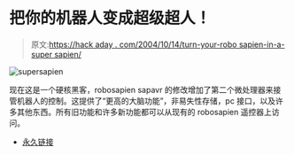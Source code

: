 # 把你的机器人变成超级超人！

> 原文:[https://hack aday . com/2004/10/14/turn-your-robo sapien-in-a-super sapien/](https://hackaday.com/2004/10/14/turn-your-robosapien-in-to-a-supersapien/)

![supersapien](../Images/29b1c8eb1edf8e894128fef101655f80.png)

现在这是一个硬核黑客，robosapien sapavr 的修改增加了第二个微处理器来接管机器人的控制。这提供了“更高的大脑功能”，非易失性存储，pc 接口，以及许多其他东西。所有旧功能和许多新功能都可以从现有的 robosapien 遥控器上访问。

*   [永久链接](http://www.aibohack.com/robosap/supersap.htm)